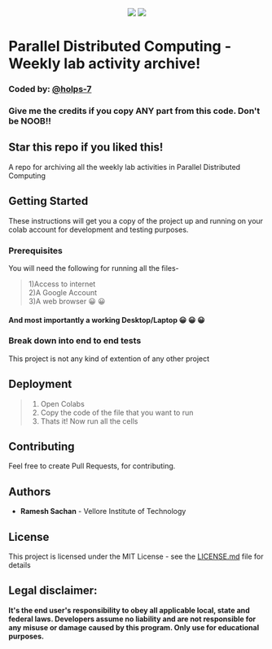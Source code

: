 <center>
  
![](https://img.shields.io/badge/author-Ramesh%20Sachan-brightgreen) ![](https://img.shields.io/badge/licence-MIT-green)

</center>

# Parallel Distributed Computing - Weekly lab activity archive!
### Coded by: [@holps-7](https://github.com/holps-7/PDC-weekly/)
### Give me the credits if you copy ANY part from this code. Don't be NOOB!!
## Star this repo if you liked this!

A repo for archiving all the weekly lab activities in Parallel Distributed Computing


## Getting Started

These instructions will get you a copy of the project up and running on your colab account for development and testing purposes.



### Prerequisites

You will need the following for running all the files-<br/>
>1)Access to internet<br/>
>2)A Google Account<br/>
>3)A web browser 😀 😀<br/>
#### And most importantly a working Desktop/Laptop  😀 😀 😀<br/>

### Break down into end to end tests

This project is not any kind of extention of any other project



## Deployment

>1. Open Colabs<br/>
>2. Copy the code of the file that you want to run<br/>
>3. Thats it! Now run all the cells<br/>


## Contributing

Feel free to create Pull Requests, for contributing.


## Authors

  * **Ramesh Sachan** - Vellore Institute of Technology

## License

This project is licensed under the MIT License - see the [LICENSE.md](LICENSE.md) file for details



## Legal disclaimer:

**It's the end user's responsibility to obey all applicable local, state and federal laws. Developers assume no liability and are not responsible for any misuse or damage caused by this program. Only use for educational purposes.**
